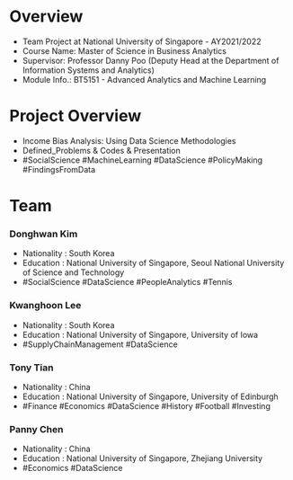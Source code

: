 # Overview
 - Team Project at National University of Singapore - AY2021/2022
 - Course Name: Master of Science in Business Analytics
 - Supervisor: Professor Danny Poo (Deputy Head at the Department of Information Systems and Analytics)
 - Module Info.: BT5151 - Advanced Analytics and Machine Learning

# Project Overview
 - Income Bias Analysis: Using Data Science Methodologies
 - Defined_Problems & Codes & Presentation
 - #SocialScience #MachineLearning #DataScience #PolicyMaking #FindingsFromData

# Team

### Donghwan Kim
 - Nationality : South Korea
 - Education   : National University of Singapore, Seoul National University of Science and Technology
 - #SocialScience #DataScience #PeopleAnalytics #Tennis
 
### Kwanghoon Lee
 - Nationality : South Korea
 - Education   : National University of Singapore, University of Iowa
 - #SupplyChainManagement #DataScience

### Tony Tian
 - Nationality : China
 - Education   : National University of Singapore, University of Edinburgh
 - #Finance #Economics #DataScience #History #Football #Investing


 ### Panny Chen
 - Nationality : China
 - Education   : National University of Singapore, Zhejiang University
 - #Economics #DataScience

